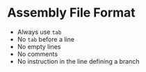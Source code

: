 # Assembly File Format
- Always use `tab`
- No `tab` before a line
- No empty lines
- No comments
- No instruction in the line defining a branch
